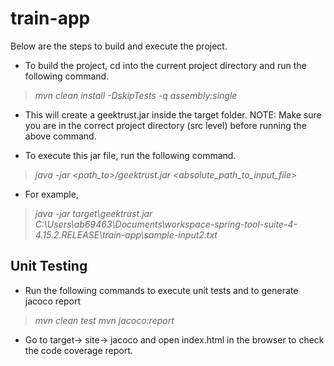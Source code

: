 # train-app

Below are the steps to build and execute the project.

* To build the project, cd into the current project directory and run the following command.
> *mvn clean install -DskipTests -q assembly:single*
* This will create a geektrust.jar inside the target folder.
NOTE: Make sure you are in the correct project directory (src level) before running the above command.

* To execute this jar file, run the following command.
> *java -jar <path_to>/geektrust.jar <absolute_path_to_input_file>*
* For example,
> *java -jar target\geektrust.jar C:\Users\ab69463\Documents\workspace-spring-tool-suite-4-4.15.2.RELEASE\train-app\sample-input2.txt*


## Unit Testing

* Run the following commands to execute unit tests and to generate jacoco report
> *mvn clean test*
> *mvn jacoco:report*

* Go to target-> site-> jacoco and open index.html in the browser to check the code coverage report.
